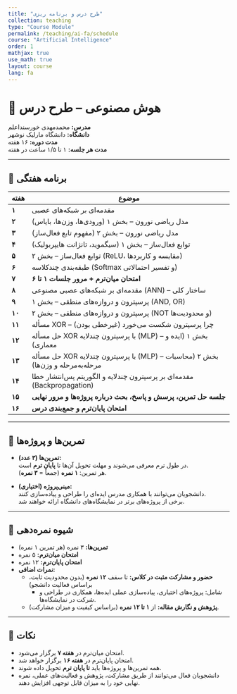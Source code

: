 ```yaml
---
title: "طرح درس و برنامه ریزی"
collection: teaching
type: "Course Module"
permalink: /teaching/ai-fa/schedule
course: "Artificial Intelligence"
order: 1
mathjax: true
use_math: true
layout: course
lang: fa
---
```



# 🧠 هوش مصنوعی – طرح درس

**مدرس:** محمدمهدی خورسنداعلم  
**دانشگاه:** دانشگاه مارلیک نوشهر  
**مدت دوره:** ۱۶ هفته  
**مدت هر جلسه:** ۱ تا ۱/۵ ساعت در هفته  

---

## 📅 برنامه هفتگی

| هفته | موضوع |
|------|-------|
| **۱** | مقدمه‌ای بر شبکه‌های عصبی |
| **۲** | مدل ریاضی نورون – بخش ۱ (ورودی‌ها، وزن‌ها، بایاس) |
| **۳** | مدل ریاضی نورون – بخش ۲ (مفهوم تابع فعال‌ساز) |
| **۴** | توابع فعال‌ساز – بخش ۱ (سیگموید، تانژانت هایپربولیک) |
| **۵** | توابع فعال‌ساز – بخش ۲ (ReLU، مقایسه و کاربردها) |
| **۶** | طبقه‌بندی چندکلاسه (Softmax و تفسیر احتمالاتی) |
| **۷** | **امتحان میان‌ترم + مرور جلسات ۱ تا ۶** |
| **۸** | مقدمه‌ای بر شبکه‌های عصبی مصنوعی (ANN) – ساختار کلی |
| **۹** | پرسپترون و دروازه‌های منطقی – بخش ۱ (AND, OR) |
| **۱۰** | پرسپترون و دروازه‌های منطقی – بخش ۲ (NOT و محدودیت‌ها) |
| **۱۱** | مسأله XOR – چرا پرسپترون شکست می‌خورد (غیرخطی بودن) |
| **۱۲** | حل مسأله XOR با پرسپترون چندلایه (MLP) – بخش ۱ (ایده و معماری) |
| **۱۳** | حل مسأله XOR با پرسپترون چندلایه (MLP) – بخش ۲ (محاسبات مرحله‌به‌مرحله و وزن‌ها) |
| **۱۴** | مقدمه‌ای بر پرسپترون چندلایه و الگوریتم پس‌انتشار خطا (Backpropagation) |
| **۱۵** | **جلسه حل تمرین، پرسش و پاسخ، بحث درباره پروژه‌ها و مرور نهایی** |
| **۱۶** | **امتحان پایان‌ترم و جمع‌بندی درس** |

---

## 📝 تمرین‌ها و پروژه‌ها

- **تمرین‌ها (۳ عدد):**  
  در طول ترم معرفی می‌شوند و مهلت تحویل آن‌ها تا **پایان ترم** است.  
  هر تمرین: **۱ نمره** (جمعاً = **۳ نمره**).  

- **مینی‌پروژه (اختیاری):**  
  دانشجویان می‌توانند با همکاری مدرس ایده‌ای را طراحی و پیاده‌سازی کنند.  
  برخی از پروژه‌های برتر در نمایشگاه‌های دانشگاه ارائه خواهند شد.  

---

## 🧮 شیوه نمره‌دهی

- **تمرین‌ها:** ۳ نمره (هر تمرین ۱ نمره)  
- **امتحان میان‌ترم:** ۵ نمره  
- **امتحان پایان‌ترم:** ۱۲ نمره  
- **نمرات اضافی:**  
  - **حضور و مشارکت مثبت در کلاس:** تا سقف **۱۲ نمره** (بدون محدودیت ثابت، براساس فعالیت دانشجو)  
    - شامل: پروژه‌های اختیاری، پیاده‌سازی عملی ایده‌ها، همکاری در طراحی و شرکت در نمایشگاه‌ها.  
  - **پژوهش و نگارش مقاله:** از **۱ تا ۱۲ نمره** (براساس کیفیت و میزان مشارکت).  

---

## 📌 نکات

- امتحان میان‌ترم در **هفته ۷** برگزار می‌شود.  
- امتحان پایان‌ترم در **هفته ۱۶** برگزار خواهد شد.  
- همه تمرین‌ها و پروژه‌ها باید **تا پایان ترم** تحویل داده شوند.  
- دانشجویان فعال می‌توانند از طریق مشارکت، پژوهش و فعالیت‌های عملی، نمره نهایی خود را به میزان قابل توجهی افزایش دهند.  
